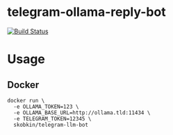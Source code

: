 # telegram-ollama-reply-bot

[![Build Status](https://ci.skobk.in/api/badges/skobkin/telegram-ollama-reply-bot/status.svg)](https://ci.skobk.in/skobkin/telegram-ollama-reply-bot)

# Usage

## Docker

```shell
docker run \
  -e OLLAMA_TOKEN=123 \
  -e OLLAMA_BASE_URL=http://ollama.tld:11434 \
  -e TELEGRAM_TOKEN=12345 \
  skobkin/telegram-llm-bot
```
